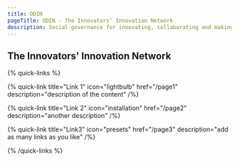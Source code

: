```yaml
---
title: ODIN
pageTitle: ODIN - The Innovators' Innovation Network
description: Social governance for innovating, collaborating and making decentralized impact
---
```


## The Innovators' Innovation Network

{% quick-links %}

{% quick-link title="Link 1" icon="lightbulb" href="/page1" description="description of the content" /%}

{% quick-link title="Link 2" icon="installation" href="/page2" description="another description" /%}

{% quick-link title="Link3" icon="presets" href="/page3" description="add as many links as you like" /%}

{% /quick-links %}
